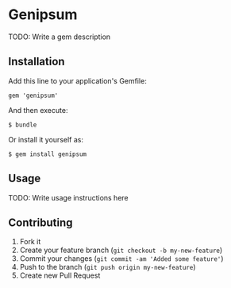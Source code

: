 # Genipsum

TODO: Write a gem description

## Installation

Add this line to your application's Gemfile:

    gem 'genipsum'

And then execute:

    $ bundle

Or install it yourself as:

    $ gem install genipsum

## Usage

TODO: Write usage instructions here

## Contributing

1. Fork it
2. Create your feature branch (`git checkout -b my-new-feature`)
3. Commit your changes (`git commit -am 'Added some feature'`)
4. Push to the branch (`git push origin my-new-feature`)
5. Create new Pull Request
